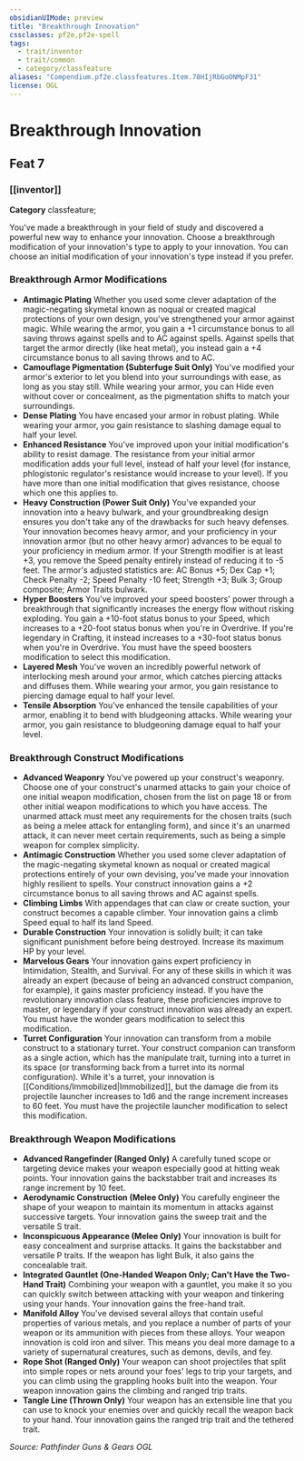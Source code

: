 ```yaml
---
obsidianUIMode: preview
title: "Breakthrough Innovation"
cssclasses: pf2e,pf2e-spell
tags:
  - trait/inventor
  - trait/common
  - category/classfeature
aliases: "Compendium.pf2e.classfeatures.Item.78HIjRbGoONMpF31"
license: OGL
---
```

# Breakthrough Innovation
## Feat 7
### [[inventor]]

**Category** classfeature; 




You've made a breakthrough in your field of study and discovered a powerful new way to enhance your innovation. Choose a breakthrough modification of your innovation's type to apply to your innovation. You can choose an initial modification of your innovation's type instead if you prefer.

### Breakthrough Armor Modifications

*   **Antimagic Plating** Whether you used some clever adaptation of the magic-negating skymetal known as noqual or created magical protections of your own design, you've strengthened your armor against magic. While wearing the armor, you gain a +1 circumstance bonus to all saving throws against spells and to AC against spells. Against spells that target the armor directly (like heat metal), you instead gain a +4 circumstance bonus to all saving throws and to AC.
*   **Camouflage Pigmentation (Subterfuge Suit Only)** You've modified your armor's exterior to let you blend into your surroundings with ease, as long as you stay still. While wearing your armor, you can Hide even without cover or concealment, as the pigmentation shifts to match your surroundings.
*   **Dense Plating** You have encased your armor in robust plating. While wearing your armor, you gain resistance to slashing damage equal to half your level.
*   **Enhanced Resistance** You've improved upon your initial modification's ability to resist damage. The resistance from your initial armor modification adds your full level, instead of half your level (for instance, phlogistonic regulator's resistance would increase to your level). If you have more than one initial modification that gives resistance, choose which one this applies to.
*   **Heavy Construction (Power Suit Only)** You've expanded your innovation into a heavy bulwark, and your groundbreaking design ensures you don't take any of the drawbacks for such heavy defenses. Your innovation becomes heavy armor, and your proficiency in your innovation armor (but no other heavy armor) advances to be equal to your proficiency in medium armor. If your Strength modifier is at least +3, you remove the Speed penalty entirely instead of reducing it to -5 feet. The armor's adjusted statistics are: AC Bonus +5; Dex Cap +1; Check Penalty -2; Speed Penalty -10 feet; Strength +3; Bulk 3; Group composite; Armor Traits bulwark.
*   **Hyper Boosters** You've improved your speed boosters' power through a breakthrough that significantly increases the energy flow without risking exploding. You gain a +10-foot status bonus to your Speed, which increases to a +20-foot status bonus when you're in Overdrive. If you're legendary in Crafting, it instead increases to a +30-foot status bonus when you're in Overdrive. You must have the speed boosters modification to select this modification.
*   **Layered Mesh** You've woven an incredibly powerful network of interlocking mesh around your armor, which catches piercing attacks and diffuses them. While wearing your armor, you gain resistance to piercing damage equal to half your level.
*   **Tensile Absorption** You've enhanced the tensile capabilities of your armor, enabling it to bend with bludgeoning attacks. While wearing your armor, you gain resistance to bludgeoning damage equal to half your level.

### Breakthrough Construct Modifications

*   **Advanced Weaponry** You've powered up your construct's weaponry. Choose one of your construct's unarmed attacks to gain your choice of one initial weapon modification, chosen from the list on page 18 or from other initial weapon modifications to which you have access. The unarmed attack must meet any requirements for the chosen traits (such as being a melee attack for entangling form), and since it's an unarmed attack, it can never meet certain requirements, such as being a simple weapon for complex simplicity.
*   **Antimagic Construction** Whether you used some clever adaptation of the magic-negating skymetal known as noqual or created magical protections entirely of your own devising, you've made your innovation highly resilient to spells. Your construct innovation gains a +2 circumstance bonus to all saving throws and AC against spells.
*   **Climbing Limbs** With appendages that can claw or create suction, your construct becomes a capable climber. Your innovation gains a climb Speed equal to half its land Speed.
*   **Durable Construction** Your innovation is solidly built; it can take significant punishment before being destroyed. Increase its maximum HP by your level.
*   **Marvelous Gears** Your innovation gains expert proficiency in Intimidation, Stealth, and Survival. For any of these skills in which it was already an expert (because of being an advanced construct companion, for example), it gains master proficiency instead. If you have the revolutionary innovation class feature, these proficiencies improve to master, or legendary if your construct innovation was already an expert. You must have the wonder gears modification to select this modification.
*   **Turret Configuration** Your innovation can transform from a mobile construct to a stationary turret. Your construct companion can transform as a single action, which has the manipulate trait, turning into a turret in its space (or transforming back from a turret into its normal configuration). While it's a turret, your innovation is [[Conditions/Immobilized|Immobilized]], but the damage die from its projectile launcher increases to 1d6 and the range increment increases to 60 feet. You must have the projectile launcher modification to select this modification.

### Breakthrough Weapon Modifications

*   **Advanced Rangefinder (Ranged Only)** A carefully tuned scope or targeting device makes your weapon especially good at hitting weak points. Your innovation gains the backstabber trait and increases its range increment by 10 feet.
*   **Aerodynamic Construction (Melee Only)** You carefully engineer the shape of your weapon to maintain its momentum in attacks against successive targets. Your innovation gains the sweep trait and the versatile S trait.
*   **Inconspicuous Appearance (Melee Only)** Your innovation is built for easy concealment and surprise attacks. It gains the backstabber and versatile P traits. If the weapon has light Bulk, it also gains the concealable trait.
*   **Integrated Gauntlet (One-Handed Weapon Only; Can't Have the Two-Hand Trait)** Combining your weapon with a gauntlet, you make it so you can quickly switch between attacking with your weapon and tinkering using your hands. Your innovation gains the free-hand trait.
*   **Manifold Alloy** You've devised several alloys that contain useful properties of various metals, and you replace a number of parts of your weapon or its ammunition with pieces from these alloys. Your weapon innovation is cold iron and silver. This means you deal more damage to a variety of supernatural creatures, such as demons, devils, and fey.
*   **Rope Shot (Ranged Only)** Your weapon can shoot projectiles that split into simple ropes or nets around your foes' legs to trip your targets, and you can climb using the grappling hooks built into the weapon. Your weapon innovation gains the climbing and ranged trip traits.
*   **Tangle Line (Thrown Only)** Your weapon has an extensible line that you can use to knock your enemies over and quickly recall the weapon back to your hand. Your innovation gains the ranged trip trait and the tethered trait.

*Source: Pathfinder Guns & Gears*
*OGL*